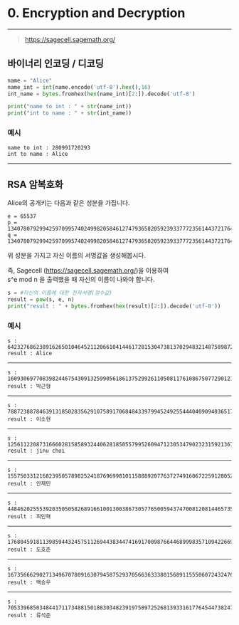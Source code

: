 # 0. Encryption and Decryption

---   

> https://sagecell.sagemath.org/

## 바이너리 인코딩 / 디코딩
```python
name = "Alice"
name_int = int(name.encode('utf-8').hex(),16)
int_name = bytes.fromhex(hex(name_int)[2:]).decode('utf-8')

print("name to int : " + str(name_int))
print("int to name : " + str(int_name))
```

### 예시
    name to int : 280991720293
    int to name : Alice

---

## RSA 암복호화
Alice의 공개키는 다음과 같은 성분을 가집니다.
```
e = 65537  
p = 13407807929942597099574024998205846127479365820592393377723561443721764030073546976801874298166903427690031858186486050853753882811946569946433649006084171
q = 13407807929942597099574024998205846127479365820592393377723561443721764030073546976801874298166903427690031858186486050853753882811946569946433649007084257
```

위 성분을 가지고 자신 이름의 서명값을 생성해봅시다.

즉, Sagecell (https://sagecell.sagemath.org/)을 이용하여  
s^e mod n 을 출력했을 때 자신의 이름이 나와야 합니다.

```python
s = #자신의 이름에 대한 전자서명(정수값)
result = pow(s, e, n)
print("result : " + bytes.fromhex(hex(result)[2:]).decode('utf-8'))
```

### 예시
    s : 64232768623891626501046452112066104144617281530473813702948321487589872403142105629193400508849682241696939818702231685325626230219331175757028988429598255094676718802181379001948306460956966973097952309004323556604528705846292139834655825623915642106980179605424874248652306407722480340239391880435877857829
    result : Alice
---
    s : 160930697708398244675430913259905618613752992611050811761086750772901219149928034252655430257738531915805774242616843089501757742509200363017090021593617926656750009408473329573314587086267499681090021864416725136514741586004862332088191058209639019112883018895830866313377662780120688836341730489148961192477
    result : 박근형
---
    s : 78872388784639131850283562910758917068484339799452492554440409094036517741450903186404711318934857919318867782397195795982717869334299547027684292185209766615859426663206179119621443387919926818326553519199229081628712942604357909776242743352482837633367902742402986807942491001475990965355697441819743559552
    result : 이소현
---
    s : 125611220873166602815858932440628185055799526094712305347902323159213675134443499224945017821593925520988703932863803356875347648433866380373674575529173542951718156170086003371848834947471926097892536357567757644495152032247945361330476832970600084440742827903818058513409356446527871476290947464999324362891
    result : jinu choi
---
    s : 155750331216823950578982524187696998101158889207763727491606722591280529736082989084286048188376512307496324370077282514926816109129389819181737951479112976505754339244124689842804040985090018942535230268158671375342805523412511767839539675451132366070750906466976553890553493033511501007811590569567259187597
    result : 안재민
---
    s : 44846202555392035050582689166100130038673057765005943747008120814465735970080720289819238301889237695437381942086863923862533683731912857125354931557678647765629540659752076691611316154084685571624822424128760307875533556423051873942354234829485268220747340242962543245531695688030847221598735647925086151666
    result : 최민혁
---
    s : 176804591811398594432457511269443834474169170098766446899983571094226691589546159975238785234300543266784863661038144753283547761374086169363644239338489436742033790722109064558957623968036925129223238839942677815525569643467060974279968051887710297752789687624881923634761485203829700960561868235167533201121
    result : 도호준
---
    s : 16735666290271349670780916307945875293705663633380156891155506072432476793581720079284155690262605214490150564461920331292745498021450345721115395233671358988843343740626454675455869177031927181080806434518125531047005332536731364566488465020384322454190875215567572201372515094838974044708063687702785501029
    result : 백승우
---
    s : 70533968503484417117348815018830348239197589725268139331617764544738247587402908941047951430392864802582514143153090238379662257889752682526139689132391705481783587184139247703830849628002450277838756638775375785045339297314770770817463379234029104210570643759555420888091747577642120235228323258373913683891
    result : 류석준
